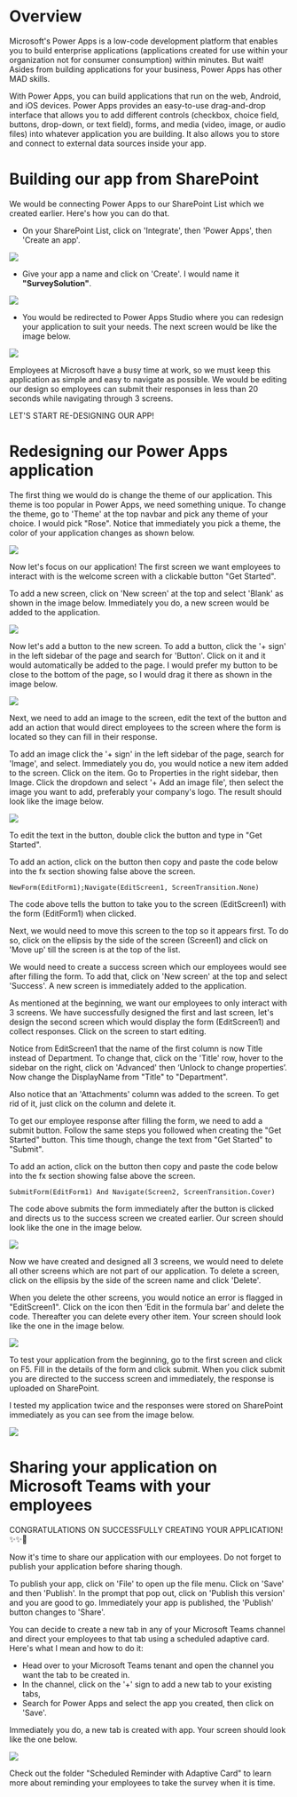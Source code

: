# Overview
Microsoft's Power Apps is a low-code development platform that enables you to build enterprise applications (applications created for use within your organization not for consumer consumption) within minutes. But wait! Asides from building applications for your business, Power Apps has other MAD skills.

With Power Apps, you can build applications that run on the web, Android, and iOS devices. Power Apps provides an easy-to-use drag-and-drop interface that allows you to add different controls (checkbox, choice field, buttons, drop-down, or text field), forms, and media (video, image, or audio files) into whatever application you are building. It also allows you to store and connect to external data sources inside your app.

# Building our app from SharePoint
We would be connecting Power Apps to our SharePoint List which we created earlier. Here's how you can do that.
- On your SharePoint List, click on 'Integrate', then 'Power Apps', then 'Create an app'.

![](/Images/powerapps-1.PNG)

- Give your app a name and click on 'Create'. I would name it **"SurveySolution"**.

![](/Images/powerapps-2.PNG)

- You would be redirected to Power Apps Studio where you can redesign your application to suit your needs. The next screen would be like the image below.

![](/Images/powerapps-3.PNG)

Employees at Microsoft have a busy time at work, so we must keep this application as simple and easy to navigate as possible. We would be editing our design so employees can submit their responses in less than 20 seconds while navigating through 3 screens.

LET'S START RE-DESIGNING OUR APP!

# Redesigning our Power Apps application
The first thing we would do is change the theme of our application. This theme is too popular in Power Apps, we need something unique. To change the theme, go to 'Theme' at the top navbar and pick any theme of your choice. I would pick "Rose". Notice that immediately you pick a theme, the color of your application changes as shown below.

![](/Images/powerapps-4.PNG)

Now let's focus on our application! The first screen we want employees to interact with is the welcome screen with a clickable button "Get Started". 

To add a new screen, click on 'New screen' at the top and select 'Blank' as shown in the image below. Immediately you do, a new screen would be added to the application.

![](/Images/powerapps-5.PNG)

Now let's add a button to the new screen. To add a button, click the '+ sign' in the left sidebar of the page and search for 'Button'. Click on it and it would automatically be added to the page. I would prefer my button to be close to the bottom of the page, so I would drag it there as shown in the image below.

![](/Images/powerapps-6.PNG)

Next, we need to add an image to the screen, edit the text of the button and add an action that would direct employees to the screen where the form is located so they can fill in their response.

To add an image click the '+ sign' in the left sidebar of the page, search for 'Image', and select. Immediately you do, you would notice a new item added to the screen. Click on the item. Go to Properties in the right sidebar, then Image. Click the dropdown and select '+ Add an image file', then select the image you want to add, preferably your company's logo. The result should look like the image below.

![](/Images/powerapps-7.PNG)

To edit the text in the button, double click the button and type in "Get Started". 

To add an action, click on the button then copy and paste the code below into the fx section showing false above the screen.

``` Power FX
NewForm(EditForm1);Navigate(EditScreen1, ScreenTransition.None)
```

The code above tells the button to take you to the screen (EditScreen1) with the form (EditForm1) when clicked.

Next, we would need to move this screen to the top so it appears first. To do so, click on the ellipsis by the side of the screen (Screen1) and click on 'Move up' till the screen is at the top of the list.

We would need to create a success screen which our employees would see after filling the form. To add that, click on 'New screen' at the top and select 'Success'. A new screen is immediately added to the application.

As mentioned at the beginning, we want our employees to only interact with 3 screens. We have successfully designed the first and last screen, let's design the second screen which would display the form (EditScreen1) and collect responses. Click on the screen to start editing.

Notice from EditScreen1 that the name of the first column is now Title instead of Department. To change that, click on the 'Title' row, hover to the sidebar on the right, click on 'Advanced' then ‘Unlock to change properties’. Now change the DisplayName from "Title" to "Department". 

Also notice that an 'Attachments' column was added to the screen. To get rid of it, just click on the column and delete it.

To get our employee response after filling the form, we need to add a submit button. Follow the same steps you followed when creating the "Get Started" button. This time though, change the text from "Get Started" to "Submit".

To add an action, click on the button then copy and paste the code below into the fx section showing false above the screen.

``` Power FX
SubmitForm(EditForm1) And Navigate(Screen2, ScreenTransition.Cover)
```

The code above submits the form immediately after the button is clicked and directs us to the success screen we created earlier. Our screen should look like the one in the image below.

![](/Images/powerapps-8.PNG)

Now we have created and designed all 3 screens, we would need to delete all other screens which are not part of our application. To delete a screen, click on the ellipsis by the side of the screen name and click 'Delete'.

When you delete the other screens, you would notice an error is flagged in "EditScreen1". Click on the icon then ‘Edit in the formula bar’ and delete the code. Thereafter you can delete every other item. Your screen should look like the one in the image below.

![](/Images/powerapps-9.PNG)

To test your application from the beginning, go to the first screen and click on F5. Fill in the details of the form and click submit. When you click submit you are directed to the success screen and immediately, the response is uploaded on SharePoint. 

I tested my application twice and the responses were stored on SharePoint immediately as you can see from the image below.

![](/Images/sharepoint-5.PNG)

# Sharing your application on Microsoft Teams with your employees
CONGRATULATIONS ON SUCCESSFULLY CREATING YOUR APPLICATION! ✨✨🎉

Now it's time to share our application with our employees. Do not forget to publish your application before sharing though. 

To publish your app, click on 'File' to open up the file menu. Click on 'Save' and then 'Publish'. In the prompt that pop out, click on 'Publish this version' and you are good to go. Immediately your app is published, the 'Publish' button changes to 'Share'.

You can decide to create a new tab in any of your Microsoft Teams channel and direct your employees to that tab using a scheduled adaptive card. Here's what I mean and how to do it:

- Head over to your Microsoft Teams tenant and open the channel you want the tab to be created in.
- In the channel, click on the '+' sign to add a new tab to your existing tabs,
- Search for Power Apps and select the app you created, then click on 'Save'.

Immediately you do, a new tab is created with app. Your screen should look like the one below.

![](/Images/powerapps-10.PNG)

Check out the folder "Scheduled Reminder with Adaptive Card" to learn more about reminding your employees to take the survey when it is time.